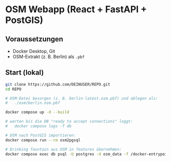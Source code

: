 # OSM Webapp (React + FastAPI + PostGIS)

## Voraussetzungen
- Docker Desktop, Git
- OSM-Extrakt (z. B. Berlin) als `.pbf`

## Start (lokal)
```bash
git clone https://github.com/DEINUSER/REPO.git
cd REPO

# OSM-Datei besorgen (z. B. berlin-latest.osm.pbf) und ablegen als:
#   ./osm/berlin.osm.pbf

docker compose up -d --build

# warten bis die DB "ready to accept connections" loggt:
#   docker compose logs -f db

# OSM nach PostGIS importieren:
docker compose run --rm osm2pgsql

# Drinking fountain aus OSM in features übernehmen:
docker compose exec db psql -U postgres -d osm_data -f /docker-entrypoint-initdb.d/003_osm_import.sql
